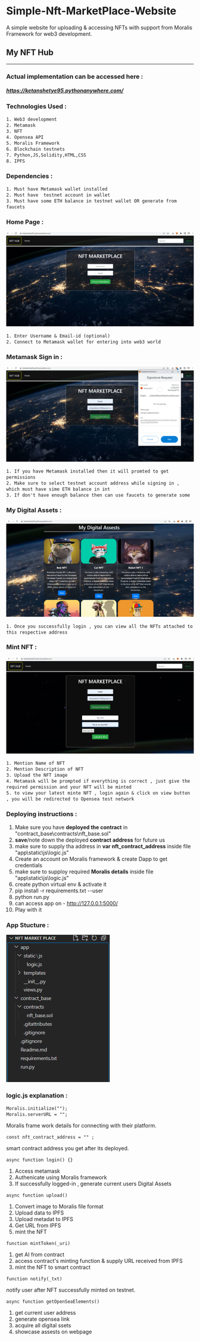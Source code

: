 # Simple-Nft-MarketPlace-Website
A simple website for uploading &amp; accessing NFTs with support from Moralis Framework for web3 development.


## My NFT Hub
---
### Actual implementation can be accessed here :
##### https://ketanshetye95.pythonanywhere.com/


### Technologies Used :
```
1. Web3 development
2. Metamask
3. NFT 
4. Opensea API
5. Moralis Framework
6. Blockchain testnets
7. Python,JS,Solidity,HTML,CSS
8. IPFS
```

### Dependencies :
```
1. Must have Metamask wallet installed
2. Must have  testnet account in wallet
3. Must have some ETH balance in testnet wallet OR generate from faucets
```



### Home Page :
![alt text](1.png)

```
1. Enter Username & Email-id (optional)
2. Connect to Metamask wallet for entering into web3 world
```

### Metamask Sign in :

![alt text](2.png)
```
1. If you have Metamask installed then it will promted to get permissions
2. Make sure to select testnet account address while signing in , which must have sime ETH balance in int
3. If don't have enough balance then can use faucets to generate some

```

### My Digital Assets :

![alt text](3.png)
```
1. Once you successfully login , you can view all the NFTs attached to this respective address
```

### Mint NFT :
![alt text](4.png)

```
1. Mention Name of NFT
2. Mention Description of NFT
3. Upload the NFT image
4. Metamask will be prompted if everything is correct , just give the required permission and your NFT will be minted
5. to view your latest minte NFT , login again & click on view button , you will be redirected to Opensea test network 
```

### Deploying instructions :

1. Make sure you have **deployed the contract** in "contract_base\contracts\nft_base.sol"
2. **save**/note down the deployed **contract address** for future us
3. make sure to supply tha address in **var nft_contract_address** inside file "app\static\js\logic.js" 
4. Create an account on Moralis framework & create Dapp to get credentials
5. make sure to supploy required **Moralis details** inside file "app\static\js\logic.js" 
6. create python virtual env & activate it
7. pip install -r requirements.txt --user
8.  python run.py
9.  can access app on - http://127.0.0.1:5000/
10.  Play with it


### App Stucture :
![alt text](5.png)

### logic.js explanation :
```
Moralis.initialize(""); 
Moralis.serverURL = "";
```
Moralis frame work details for connecting with their platform.

```
const nft_contract_address = "" ;
```
smart contract address you get after its deployed.

```
async function login() {}
```
1. Access metamask
2. Authenicate using Moralis framework
3. If successfully logged-in , generate current users Digital Assets

```
async function upload()
```
1. Convert image to Moralis file format
2. Upload data to IPFS
3. Upload metadat to IPFS
4. Get URL from IPFS
5. mint the NFT

```
function mintToken(_uri)
```
1. get AI from contract 
2. access contract's minting function & supply URL received from IPFS
3. mint the NFT to smart contract

```
function notify(_txt)
```
notify user after NFT successfully minted on testnet.

```
async function getOpenSeaElements() 
```
1. get current user address
2. generate opensea link
3. acquire all digital ssets 
4. showcase assests on webpage

